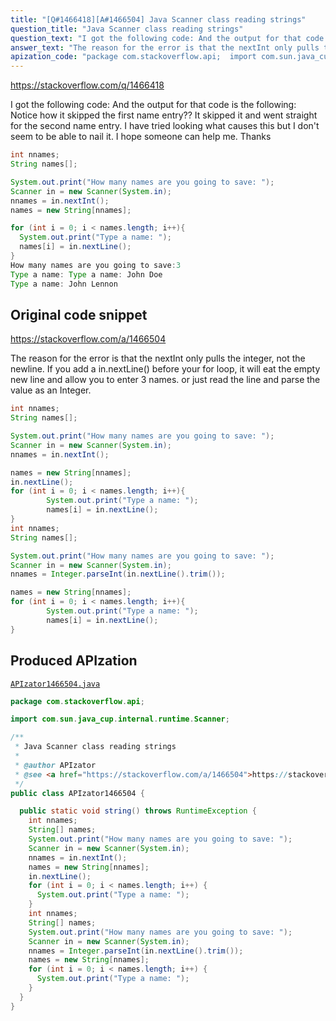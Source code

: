 ```yaml
---
title: "[Q#1466418][A#1466504] Java Scanner class reading strings"
question_title: "Java Scanner class reading strings"
question_text: "I got the following code: And the output for that code is the following: Notice how it skipped the first name entry?? It skipped it and went straight for the second name entry. I have tried looking what causes this but I don't seem to be able to nail it. I hope someone can help me. Thanks"
answer_text: "The reason for the error is that the nextInt only pulls the integer, not the newline. If you add a in.nextLine() before your for loop, it will eat the empty new line and allow you to enter 3 names. or just read the line and parse the value as an Integer."
apization_code: "package com.stackoverflow.api;  import com.sun.java_cup.internal.runtime.Scanner;  /**  * Java Scanner class reading strings  *  * @author APIzator  * @see <a href=\"https://stackoverflow.com/a/1466504\">https://stackoverflow.com/a/1466504</a>  */ public class APIzator1466504 {    public static void string() throws RuntimeException {     int nnames;     String[] names;     System.out.print(\"How many names are you going to save: \");     Scanner in = new Scanner(System.in);     nnames = in.nextInt();     names = new String[nnames];     in.nextLine();     for (int i = 0; i < names.length; i++) {       System.out.print(\"Type a name: \");     }     int nnames;     String[] names;     System.out.print(\"How many names are you going to save: \");     Scanner in = new Scanner(System.in);     nnames = Integer.parseInt(in.nextLine().trim());     names = new String[nnames];     for (int i = 0; i < names.length; i++) {       System.out.print(\"Type a name: \");     }   } }"
---
```


https://stackoverflow.com/q/1466418

I got the following code:
And the output for that code is the following:
Notice how it skipped the first name entry?? It skipped it and went straight for the second name entry. I have tried looking what causes this but I don&#x27;t seem to be able to nail it. I hope someone can help me. Thanks


```java
int nnames;
String names[];

System.out.print("How many names are you going to save: ");
Scanner in = new Scanner(System.in);
nnames = in.nextInt();
names = new String[nnames];

for (int i = 0; i < names.length; i++){
  System.out.print("Type a name: ");
  names[i] = in.nextLine();
}
How many names are you going to save:3 
Type a name: Type a name: John Doe
Type a name: John Lennon
```


## Original code snippet

https://stackoverflow.com/a/1466504

The reason for the error is that the nextInt only pulls the integer, not the newline. If you add a in.nextLine() before your for loop, it will eat the empty new line and allow you to enter 3 names.
or just read the line and parse the value as an Integer.

```java
int nnames;
String names[];

System.out.print("How many names are you going to save: ");
Scanner in = new Scanner(System.in);
nnames = in.nextInt();

names = new String[nnames];
in.nextLine();
for (int i = 0; i < names.length; i++){
        System.out.print("Type a name: ");
        names[i] = in.nextLine();
}
int nnames;
String names[];

System.out.print("How many names are you going to save: ");
Scanner in = new Scanner(System.in);
nnames = Integer.parseInt(in.nextLine().trim());

names = new String[nnames];
for (int i = 0; i < names.length; i++){
        System.out.print("Type a name: ");
        names[i] = in.nextLine();
}
```

## Produced APIzation

[`APIzator1466504.java`](https://github.com/pasqualesalza/apization-temp-data/raw/master/apizations/java/APIzator1466504.java)

```java
package com.stackoverflow.api;

import com.sun.java_cup.internal.runtime.Scanner;

/**
 * Java Scanner class reading strings
 *
 * @author APIzator
 * @see <a href="https://stackoverflow.com/a/1466504">https://stackoverflow.com/a/1466504</a>
 */
public class APIzator1466504 {

  public static void string() throws RuntimeException {
    int nnames;
    String[] names;
    System.out.print("How many names are you going to save: ");
    Scanner in = new Scanner(System.in);
    nnames = in.nextInt();
    names = new String[nnames];
    in.nextLine();
    for (int i = 0; i < names.length; i++) {
      System.out.print("Type a name: ");
    }
    int nnames;
    String[] names;
    System.out.print("How many names are you going to save: ");
    Scanner in = new Scanner(System.in);
    nnames = Integer.parseInt(in.nextLine().trim());
    names = new String[nnames];
    for (int i = 0; i < names.length; i++) {
      System.out.print("Type a name: ");
    }
  }
}

```